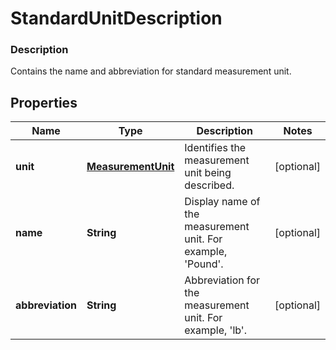 
# StandardUnitDescription

### Description

Contains the name and abbreviation for standard measurement unit.

## Properties
Name | Type | Description | Notes
------------ | ------------- | ------------- | -------------
**unit** | [**MeasurementUnit**](MeasurementUnit.md) | Identifies the measurement unit being described. |  [optional]
**name** | **String** | Display name of the measurement unit. For example, &#39;Pound&#39;. |  [optional]
**abbreviation** | **String** | Abbreviation for the measurement unit. For example, &#39;lb&#39;. |  [optional]



